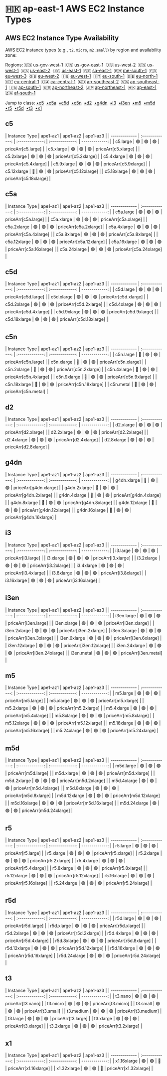 # :hong_kong: ap-east-1 AWS EC2 Instance Types

## AWS EC2 Instance Type Availability
AWS EC2 instance types (e.g., `t2.micro`, `m2.small`) by region and availability zone:


Regions: :us: [us-gov-west-1](us-gov-west-1.md)&nbsp;  :us: [us-gov-east-1](us-gov-east-1.md)&nbsp;  :us: [us-west-2](us-west-2.md)&nbsp;  :us: [us-west-1](us-west-1.md)&nbsp;  :us: [us-east-2](us-east-2.md)&nbsp;  :us: [us-east-1](us-east-1.md)&nbsp;  :brazil: [sa-east-1](sa-east-1.md)&nbsp;  :bahrain: [me-south-1](me-south-1.md)&nbsp;  :fr: [eu-west-3](eu-west-3.md)&nbsp;  :uk: [eu-west-2](eu-west-2.md)&nbsp;  :ireland: [eu-west-1](eu-west-1.md)&nbsp;  :it: [eu-south-1](eu-south-1.md)&nbsp;  :sweden: [eu-north-1](eu-north-1.md)&nbsp;  :de: [eu-central-1](eu-central-1.md)&nbsp;  :canada: [ca-central-1](ca-central-1.md)&nbsp;  :australia: [ap-southeast-2](ap-southeast-2.md)&nbsp;  :singapore: [ap-southeast-1](ap-southeast-1.md)&nbsp;  :india: [ap-south-1](ap-south-1.md)&nbsp;  :kr: [ap-northeast-2](ap-northeast-2.md)&nbsp;  :jp: [ap-northeast-1](ap-northeast-1.md)&nbsp;  :hong_kong: [ap-east-1](ap-east-1.md)&nbsp;  :south_africa: [af-south-1](af-south-1.md)&nbsp;  

Jump to class: [:black_small_square:c5](#c5)&nbsp; [:black_small_square:c5a](#c5a)&nbsp; [:black_small_square:c5d](#c5d)&nbsp; [:black_small_square:c5n](#c5n)&nbsp; [:black_small_square:d2](#d2)&nbsp; [:black_small_square:g4dn](#g4dn)&nbsp; [:black_small_square:i3](#i3)&nbsp; [:black_small_square:i3en](#i3en)&nbsp; [:black_small_square:m5](#m5)&nbsp; [:black_small_square:m5d](#m5d)&nbsp; [:black_small_square:r5](#r5)&nbsp; [:black_small_square:r5d](#r5d)&nbsp; [:black_small_square:t3](#t3)&nbsp; [:black_small_square:x1](#x1)&nbsp; 

## c5

| Instance Type | ape1-az1 | ape1-az2 | ape1-az3 |
| ------------- | :-------------: | :-------------: | :-------------: | -------------: |
| c5.large | :green_circle: | :green_circle: | :green_circle: | priceArr[c5.large] |
| c5.xlarge | :green_circle: | :green_circle: | :green_circle: | priceArr[c5.xlarge] |
| c5.2xlarge | :green_circle: | :green_circle: | :green_circle: | priceArr[c5.2xlarge] |
| c5.4xlarge | :green_circle: | :green_circle: | :green_circle: | priceArr[c5.4xlarge] |
| c5.9xlarge | :green_circle: | :green_circle: | :green_circle: | priceArr[c5.9xlarge] |
| c5.12xlarge | :red_circle: | :green_circle: | :green_circle: | priceArr[c5.12xlarge] |
| c5.18xlarge | :green_circle: | :green_circle: | :green_circle: | priceArr[c5.18xlarge] |
## c5a

| Instance Type | ape1-az1 | ape1-az2 | ape1-az3 |
| ------------- | :-------------: | :-------------: | :-------------: | -------------: |
| c5a.large | :green_circle: | :green_circle: | :green_circle: | priceArr[c5a.large] |
| c5a.xlarge | :green_circle: | :green_circle: | :green_circle: | priceArr[c5a.xlarge] |
| c5a.2xlarge | :green_circle: | :green_circle: | :green_circle: | priceArr[c5a.2xlarge] |
| c5a.4xlarge | :green_circle: | :green_circle: | :green_circle: | priceArr[c5a.4xlarge] |
| c5a.8xlarge | :green_circle: | :green_circle: | :green_circle: | priceArr[c5a.8xlarge] |
| c5a.12xlarge | :green_circle: | :green_circle: | :green_circle: | priceArr[c5a.12xlarge] |
| c5a.16xlarge | :green_circle: | :green_circle: | :green_circle: | priceArr[c5a.16xlarge] |
| c5a.24xlarge | :green_circle: | :green_circle: | :green_circle: | priceArr[c5a.24xlarge] |
## c5d

| Instance Type | ape1-az1 | ape1-az2 | ape1-az3 |
| ------------- | :-------------: | :-------------: | :-------------: | -------------: |
| c5d.large | :green_circle: | :green_circle: | :green_circle: | priceArr[c5d.large] |
| c5d.xlarge | :green_circle: | :green_circle: | :green_circle: | priceArr[c5d.xlarge] |
| c5d.2xlarge | :green_circle: | :green_circle: | :green_circle: | priceArr[c5d.2xlarge] |
| c5d.4xlarge | :green_circle: | :green_circle: | :green_circle: | priceArr[c5d.4xlarge] |
| c5d.9xlarge | :green_circle: | :green_circle: | :green_circle: | priceArr[c5d.9xlarge] |
| c5d.18xlarge | :green_circle: | :green_circle: | :green_circle: | priceArr[c5d.18xlarge] |
## c5n

| Instance Type | ape1-az1 | ape1-az2 | ape1-az3 |
| ------------- | :-------------: | :-------------: | :-------------: | -------------: |
| c5n.large | :red_circle: | :green_circle: | :green_circle: | priceArr[c5n.large] |
| c5n.xlarge | :red_circle: | :green_circle: | :green_circle: | priceArr[c5n.xlarge] |
| c5n.2xlarge | :red_circle: | :green_circle: | :green_circle: | priceArr[c5n.2xlarge] |
| c5n.4xlarge | :red_circle: | :green_circle: | :green_circle: | priceArr[c5n.4xlarge] |
| c5n.9xlarge | :red_circle: | :green_circle: | :green_circle: | priceArr[c5n.9xlarge] |
| c5n.18xlarge | :red_circle: | :green_circle: | :green_circle: | priceArr[c5n.18xlarge] |
| c5n.metal | :red_circle: | :green_circle: | :green_circle: | priceArr[c5n.metal] |
## d2

| Instance Type | ape1-az1 | ape1-az2 | ape1-az3 |
| ------------- | :-------------: | :-------------: | :-------------: | -------------: |
| d2.xlarge | :green_circle: | :green_circle: | :green_circle: | priceArr[d2.xlarge] |
| d2.2xlarge | :green_circle: | :green_circle: | :green_circle: | priceArr[d2.2xlarge] |
| d2.4xlarge | :green_circle: | :green_circle: | :green_circle: | priceArr[d2.4xlarge] |
| d2.8xlarge | :green_circle: | :green_circle: | :green_circle: | priceArr[d2.8xlarge] |
## g4dn

| Instance Type | ape1-az1 | ape1-az2 | ape1-az3 |
| ------------- | :-------------: | :-------------: | :-------------: | -------------: |
| g4dn.xlarge | :red_circle: | :green_circle: | :green_circle: | priceArr[g4dn.xlarge] |
| g4dn.2xlarge | :red_circle: | :green_circle: | :green_circle: | priceArr[g4dn.2xlarge] |
| g4dn.4xlarge | :red_circle: | :green_circle: | :green_circle: | priceArr[g4dn.4xlarge] |
| g4dn.8xlarge | :red_circle: | :green_circle: | :green_circle: | priceArr[g4dn.8xlarge] |
| g4dn.12xlarge | :red_circle: | :green_circle: | :green_circle: | priceArr[g4dn.12xlarge] |
| g4dn.16xlarge | :red_circle: | :green_circle: | :green_circle: | priceArr[g4dn.16xlarge] |
## i3

| Instance Type | ape1-az1 | ape1-az2 | ape1-az3 |
| ------------- | :-------------: | :-------------: | :-------------: | -------------: |
| i3.large | :green_circle: | :green_circle: | :green_circle: | priceArr[i3.large] |
| i3.xlarge | :green_circle: | :green_circle: | :green_circle: | priceArr[i3.xlarge] |
| i3.2xlarge | :green_circle: | :green_circle: | :green_circle: | priceArr[i3.2xlarge] |
| i3.4xlarge | :green_circle: | :green_circle: | :green_circle: | priceArr[i3.4xlarge] |
| i3.8xlarge | :green_circle: | :green_circle: | :green_circle: | priceArr[i3.8xlarge] |
| i3.16xlarge | :green_circle: | :green_circle: | :green_circle: | priceArr[i3.16xlarge] |
## i3en

| Instance Type | ape1-az1 | ape1-az2 | ape1-az3 |
| ------------- | :-------------: | :-------------: | :-------------: | -------------: |
| i3en.large | :green_circle: | :green_circle: | :green_circle: | priceArr[i3en.large] |
| i3en.xlarge | :green_circle: | :green_circle: | :green_circle: | priceArr[i3en.xlarge] |
| i3en.2xlarge | :green_circle: | :green_circle: | :green_circle: | priceArr[i3en.2xlarge] |
| i3en.3xlarge | :green_circle: | :green_circle: | :green_circle: | priceArr[i3en.3xlarge] |
| i3en.6xlarge | :green_circle: | :green_circle: | :green_circle: | priceArr[i3en.6xlarge] |
| i3en.12xlarge | :green_circle: | :green_circle: | :green_circle: | priceArr[i3en.12xlarge] |
| i3en.24xlarge | :green_circle: | :green_circle: | :green_circle: | priceArr[i3en.24xlarge] |
| i3en.metal | :green_circle: | :green_circle: | :green_circle: | priceArr[i3en.metal] |
## m5

| Instance Type | ape1-az1 | ape1-az2 | ape1-az3 |
| ------------- | :-------------: | :-------------: | :-------------: | -------------: |
| m5.large | :green_circle: | :green_circle: | :green_circle: | priceArr[m5.large] |
| m5.xlarge | :green_circle: | :green_circle: | :green_circle: | priceArr[m5.xlarge] |
| m5.2xlarge | :green_circle: | :green_circle: | :green_circle: | priceArr[m5.2xlarge] |
| m5.4xlarge | :green_circle: | :green_circle: | :green_circle: | priceArr[m5.4xlarge] |
| m5.8xlarge | :green_circle: | :green_circle: | :green_circle: | priceArr[m5.8xlarge] |
| m5.12xlarge | :green_circle: | :green_circle: | :green_circle: | priceArr[m5.12xlarge] |
| m5.16xlarge | :green_circle: | :green_circle: | :green_circle: | priceArr[m5.16xlarge] |
| m5.24xlarge | :green_circle: | :green_circle: | :green_circle: | priceArr[m5.24xlarge] |
## m5d

| Instance Type | ape1-az1 | ape1-az2 | ape1-az3 |
| ------------- | :-------------: | :-------------: | :-------------: | -------------: |
| m5d.large | :green_circle: | :green_circle: | :green_circle: | priceArr[m5d.large] |
| m5d.xlarge | :green_circle: | :green_circle: | :green_circle: | priceArr[m5d.xlarge] |
| m5d.2xlarge | :green_circle: | :green_circle: | :green_circle: | priceArr[m5d.2xlarge] |
| m5d.4xlarge | :green_circle: | :green_circle: | :green_circle: | priceArr[m5d.4xlarge] |
| m5d.8xlarge | :green_circle: | :green_circle: | :green_circle: | priceArr[m5d.8xlarge] |
| m5d.12xlarge | :green_circle: | :green_circle: | :green_circle: | priceArr[m5d.12xlarge] |
| m5d.16xlarge | :green_circle: | :green_circle: | :green_circle: | priceArr[m5d.16xlarge] |
| m5d.24xlarge | :green_circle: | :green_circle: | :green_circle: | priceArr[m5d.24xlarge] |
## r5

| Instance Type | ape1-az1 | ape1-az2 | ape1-az3 |
| ------------- | :-------------: | :-------------: | :-------------: | -------------: |
| r5.large | :green_circle: | :green_circle: | :green_circle: | priceArr[r5.large] |
| r5.xlarge | :green_circle: | :green_circle: | :green_circle: | priceArr[r5.xlarge] |
| r5.2xlarge | :green_circle: | :green_circle: | :green_circle: | priceArr[r5.2xlarge] |
| r5.4xlarge | :green_circle: | :green_circle: | :green_circle: | priceArr[r5.4xlarge] |
| r5.8xlarge | :green_circle: | :green_circle: | :green_circle: | priceArr[r5.8xlarge] |
| r5.12xlarge | :green_circle: | :green_circle: | :green_circle: | priceArr[r5.12xlarge] |
| r5.16xlarge | :green_circle: | :green_circle: | :green_circle: | priceArr[r5.16xlarge] |
| r5.24xlarge | :green_circle: | :green_circle: | :green_circle: | priceArr[r5.24xlarge] |
## r5d

| Instance Type | ape1-az1 | ape1-az2 | ape1-az3 |
| ------------- | :-------------: | :-------------: | :-------------: | -------------: |
| r5d.large | :green_circle: | :green_circle: | :green_circle: | priceArr[r5d.large] |
| r5d.xlarge | :green_circle: | :green_circle: | :green_circle: | priceArr[r5d.xlarge] |
| r5d.2xlarge | :green_circle: | :green_circle: | :green_circle: | priceArr[r5d.2xlarge] |
| r5d.4xlarge | :green_circle: | :green_circle: | :green_circle: | priceArr[r5d.4xlarge] |
| r5d.8xlarge | :green_circle: | :green_circle: | :green_circle: | priceArr[r5d.8xlarge] |
| r5d.12xlarge | :green_circle: | :green_circle: | :green_circle: | priceArr[r5d.12xlarge] |
| r5d.16xlarge | :green_circle: | :green_circle: | :green_circle: | priceArr[r5d.16xlarge] |
| r5d.24xlarge | :green_circle: | :green_circle: | :green_circle: | priceArr[r5d.24xlarge] |
## t3

| Instance Type | ape1-az1 | ape1-az2 | ape1-az3 |
| ------------- | :-------------: | :-------------: | :-------------: | -------------: |
| t3.nano | :green_circle: | :green_circle: | :green_circle: | priceArr[t3.nano] |
| t3.micro | :green_circle: | :green_circle: | :green_circle: | priceArr[t3.micro] |
| t3.small | :green_circle: | :green_circle: | :green_circle: | priceArr[t3.small] |
| t3.medium | :green_circle: | :green_circle: | :green_circle: | priceArr[t3.medium] |
| t3.large | :green_circle: | :green_circle: | :green_circle: | priceArr[t3.large] |
| t3.xlarge | :green_circle: | :green_circle: | :green_circle: | priceArr[t3.xlarge] |
| t3.2xlarge | :green_circle: | :green_circle: | :green_circle: | priceArr[t3.2xlarge] |
## x1

| Instance Type | ape1-az1 | ape1-az2 | ape1-az3 |
| ------------- | :-------------: | :-------------: | :-------------: | -------------: |
| x1.16xlarge | :green_circle: | :green_circle: | :red_circle: | priceArr[x1.16xlarge] |
| x1.32xlarge | :green_circle: | :green_circle: | :red_circle: | priceArr[x1.32xlarge] |




